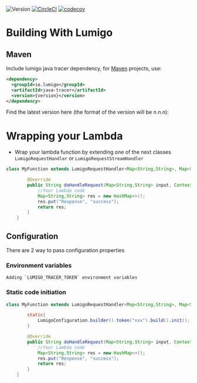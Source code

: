 ![Version](https://img.shields.io/badge/version-1.0.10-green.svg)
[![CircleCI](https://circleci.com/gh/lumigo-io/java-tracer.svg?style=svg&circle-token=f2e3400e6e79bc31daeee1fc614ecc0a149b1905)](https://circleci.com/gh/lumigo-io/java-tracer)
[![codecov](https://codecov.io/gh/lumigo-io/java-tracer/branch/master/graph/badge.svg?token=D3IZ5hQwaQ)](https://codecov.io/gh/lumigo-io/java-tracer)


# Building With Lumigo
## Maven
Include lumigo java tracer dependency, for [Maven](https://maven.apache.org) projects, use:
```xml
<dependency>
  <groupId>io.lumigo</groupId>
  <artifactId>java-tracer</artifactId>
  <version>{version}</version>
</dependency>
```
Find the latest version here (the format of the version will be n.n.n):

# Wrapping your Lambda
* Wrap your lambda function by extending one of the next classes `LumigoRequestHandler` or `LumigoRequestStreamHandler`
```java
class MyFunction extends LumigoRequestHandler<Map<String,String>, Map<String,String>> {

        @Override
        public String doHandleRequest(Map<String,String> input, Context context) {
            //Your Lambda code
            Map<String,String> res = new HashMap<>();
            res.put("Response", "success");
            return res;
        }
    }
```

## Configuration
There are 2 way to pass configuration properties

### Environment variables
    Adding `LUMIGO_TRACER_TOKEN` environment variables

### Static code initiation
```java
class MyFunction extends LumigoRequestHandler<Map<String,String>, Map<String,String>> {

        static{
            LumigoConfiguration.builder().token("xxx").build().init();
        }

        @Override
        public String doHandleRequest(Map<String,String> input, Context context) {
            //Your Lambda code
            Map<String,String> res = new HashMap<>();
            res.put("Response", "success");
            return res;
        }
    }
```



